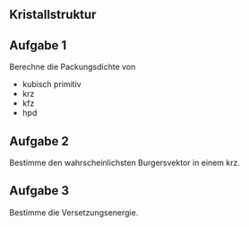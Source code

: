 ##  Kristallstruktur
## Aufgabe 1
Berechne die Packungsdichte von
- kubisch primitiv
- krz
- kfz
- hpd

## Aufgabe 2
Bestimme den wahrscheinlichsten Burgersvektor in einem krz.

## Aufgabe 3
Bestimme die Versetzungsenergie.
